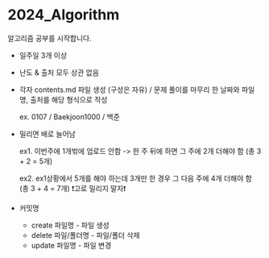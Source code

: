 # 2024_Algorithm

알고리즘 공부를 시작합니다.

* 일주일 3개 이상
* 난도 & 출처 모두 상관 없음
* 각자 contents.md 파일 생성 (구성은 자유) / 문제 풀이를 마무리 한 날짜와 파일 명, 출처를 해당 형식으로 작성

    ex. 0107 / Baekjoon1000 / 백준

* 밀리면 배로 늘어남

    ex1. 이번주에 1개밖에 업로드 안함 -> 한 주 뒤에 하면 그 주에 2개 더해야 함 (총 3 + 2 = 5개)

    ex2. ex1상황에서 5개를 해야 하는데 3개만 한 경우 그 다음 주에 4개 더해야 함 (총 3 + 4 = 7개)
    ❗고로 밀리지 말자❗

* 커밋명
  * create 파일명 - 파일 생성
  * delete 파일/폴더명 - 파일/폴더 삭제
  * update 파일명 - 파일 변경
